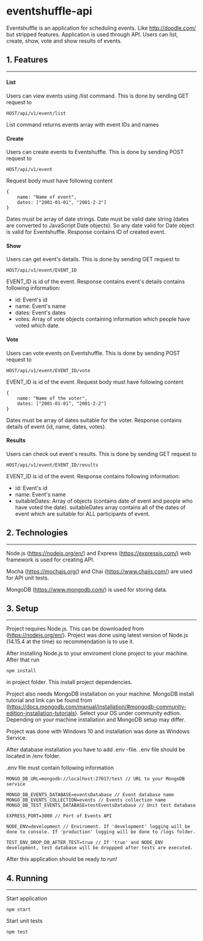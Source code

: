 # eventshuffle-api

Eventshuffle is an application for scheduling events. Like http://doodle.com/ but stripped features. Application is used through API. Users can list, create, show, vote and show results of events. 

## 1. Features
---

#### **List**

Users can view events using /list command. This is done by sending GET request to 
````
HOST/api/v1/event/list
````
List command returns events array with event IDs and names

#### **Create**

Users can create events to Eventshuffle. This is done by sending POST request to 
````
HOST/api/v1/event
````
Request body must have following content
````
{
    name: "Name of event",
    dates: ["2001-01-01", "2001-2-2"]
}
````

Dates must be array of date strings. Date must be valid date string (dates are converted to JavaScript Date objects). So any date valid for Date object is valid for Eventshuffle. Response contains ID of created event.

#### **Show**

Users can get event's details. This is done by sending GET request to 
````
HOST/api/v1/event/EVENT_ID
````

EVENT_ID is id of the event. Response contains event's details contains following information:
- id: Event's id
- name: Event's name
- dates: Event's dates
- votes: Array of vote objects containing information which people have voted which date. 

#### **Vote**

Users can vote events on Eventshuffle. This is done by sending POST request to 
````
HOST/api/v1/event/EVENT_ID/vote
````
EVENT_ID is id of the event. Request body must have following content
````
{
    name: "Name of the voter",
    dates: ["2001-01-01", "2001-2-2"]
}
````
Dates must be array of dates suitable for the voter. Response contains details of event (id, name, dates, votes).

#### **Results**

Users can check out event's results. This is done by sending GET request to 
````
HOST/api/v1/event/EVENT_ID/results
````
EVENT_ID is id of the event. Response contains following information: 
- id: Event's id
- name: Event's name
- suitableDates: Array of objects (contains date of event and people who have voted the date). suitableDates array contains all of the dates of event which are suitable for ALL participants of event.

## 2. Technologies
---
Node.js (https://nodejs.org/en/) and Express (https://expressjs.com/) web framework is used for creating API. 

Mocha (https://mochajs.org/) and Chai (https://www.chaijs.com/) are used for API unit tests. 

MongoDB (https://www.mongodb.com/) is used for storing data. 

## 3. Setup
---

Project requires Node.js. This can be downloaded from (https://nodejs.org/en/). Project was done using latest version of Node.js (14.15.4 at the time) so recommendation is to use it.  

After installing Node.js to your enviroment clone project to your machine. After that run 
````
npm install
````
in project folder. This install project dependencies.

Project also needs MongoDB installation on your machine. MongoDB install tutorial and link can be found from (https://docs.mongodb.com/manual/installation/#mongodb-community-edition-installation-tutorials). Select your OS under community edtion. Depending on your machine installation and MongoDB setup may differ. 

Project was done with Windows 10 and installation was done as Windows Service. 

After database installation you have to add .env -file. .env file should be located in /env folder.

.env file must contain following information 
````
MONGO_DB_URL=mongodb://localhost:27017/test // URL to your MongoDB service

MONGO_DB_EVENTS_DATABASE=eventsDatabase // Event database name
MONGO_DB_EVENTS_COLLECTION=events // Events collection name
MONGO_DB_TEST_EVENTS_DATABASE=testEventsDatabase // Unit test database

EXPRESS_PORT=3000 // Port of Events API

NODE_ENV=development // Enviroment. If 'development' logging will be done to console. If 'production' logging will be done to /logs folder.

TEST_ENV_DROP_DB_AFTER_TEST=true // If 'true' and NODE_ENV development, test database will be droppped after tests are executed. 
````

After this application should be ready to run!
## 4. Running
---

Start application
```` 
npm start
````

Start unit tests
```` 
npm test
````